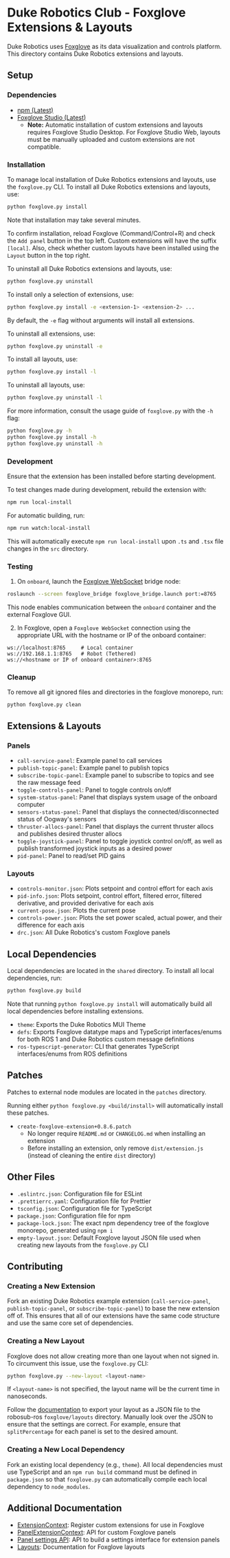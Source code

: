 # Duke Robotics Club - Foxglove Extensions & Layouts

Duke Robotics uses [Foxglove](https://foxglove.dev/studio) as its data visualization and controls platform.
This directory contains Duke Robotics extensions and layouts.

## Setup
### Dependencies
- [npm (Latest)](https://docs.npmjs.com/downloading-and-installing-node-js-and-npm)
- [Foxglove Studio (Latest)](https://foxglove.dev/download)
  - **Note:** Automatic installation of custom extensions and layouts requires Foxglove Studio Desktop. For Foxglove Studio Web, layouts must be manually uploaded and custom extensions are not compatible.

### Installation
To manage local installation of Duke Robotics extensions and layouts, use the `foxglove.py` CLI.
To install all Duke Robotics extensions and layouts, use:
```bash
python foxglove.py install
```
Note that installation may take several minutes.

To confirm installation, reload Foxglove (Command/Control+R) and check the `Add panel` button in the top left.
Custom extensions will have the suffix `[local]`. Also, check whether custom layouts have been installed using
the `Layout` button in the top right.

To uninstall all Duke Robotics extensions and layouts, use:
```bash
python foxglove.py uninstall
```

To install only a selection of extensions, use:
```bash
python foxglove.py install -e <extension-1> <extension-2> ...
```
By default, the `-e` flag without arguments will install all extensions.

To uninstall all extensions, use:
```bash
python foxglove.py uninstall -e
```

To install all layouts, use:
```bash
python foxglove.py install -l
```
To uninstall all layouts, use:
```bash
python foxglove.py uninstall -l
```

For more information, consult the usage guide of `foxglove.py` with the `-h` flag:
```bash
python foxglove.py -h
python foxglove.py install -h
python foxglove.py uninstall -h
```

### Development
Ensure that the extension has been installed before starting development.

To test changes made during development, rebuild the extension with:
```bash
npm run local-install
```

For automatic building, run:
```bash
npm run watch:local-install
```
This will automatically execute `npm run local-install` upon `.ts` and `.tsx` file changes in the `src` directory.

### Testing
1. On `onboard`, launch the [Foxglove WebSocket](https://github.com/foxglove/ros-foxglove-bridge) bridge node:
```bash
roslaunch --screen foxglove_bridge foxglove_bridge.launch port:=8765
```
This node enables communication between the `onboard` container and the external Foxglove GUI.

2. In Foxglove, open a `Foxglove WebSocket` connection using the appropriate URL with the hostname or IP of the onboard container:
```
ws://localhost:8765     # Local container
ws://192.168.1.1:8765   # Robot (Tethered)
ws://<hostname or IP of onboard container>:8765
```

### Cleanup
To remove all git ignored files and directories in the foxglove monorepo, run:
```
python foxglove.py clean
```

## Extensions & Layouts
### Panels
- `call-service-panel`: Example panel to call services
- `publish-topic-panel`: Example panel to publish topics
- `subscribe-topic-panel`: Example panel to subscribe to topics and see the raw message feed
- `toggle-controls-panel`: Panel to toggle controls on/off
- `system-status-panel`: Panel that displays system usage of the onboard computer
- `sensors-status-panel`: Panel that displays the connected/disconnected status of Oogway's sensors
- `thruster-allocs-panel`: Panel that displays the current thruster allocs and publishes desired thruster allocs
- `toggle-joystick-panel`: Panel to toggle joystick control on/off, as well as publish transformed joystick inputs as a desired power
- `pid-panel`: Panel to read/set PID gains

### Layouts
- `controls-monitor.json`: Plots setpoint and control effort for each axis
- `pid-info.json`: Plots setpoint, control effort, filtered error, filtered derivative, and provided derivative for each axis
- `current-pose.json`: Plots the current pose
- `controls-power.json`: Plots the set power scaled, actual power, and their difference for each axis
- `drc.json`: All Duke Robotics's custom Foxglove panels

## Local Dependencies
Local dependencies are located in the `shared` directory.
To install all local dependencies, run:
```bash
python foxglove.py build
```

Note that running `python foxglove.py install` will automatically build all local dependencies before installing extensions.

- `theme`: Exports the Duke Robotics MUI Theme
- `defs`: Exports Foxglove datatype maps and TypeScript interfaces/enums for both ROS 1 and Duke Robotics custom message definitions
- `ros-typescript-generator`: CLI that generates TypeScript interfaces/enums from ROS definitions

## Patches
Patches to external node modules are located in the `patches` directory.

Running either `python foxglove.py <build/install>` will automatically install these patches.

- `create-foxglove-extension+0.8.6.patch`
  - No longer require `README.md` or `CHANGELOG.md` when installing an extension
  - Before installing an extension, only remove `dist/extension.js` (instead of cleaning the entire `dist` directory)

## Other Files
- `.eslintrc.json`: Configuration file for ESLint
- `.prettierrc.yaml`: Configuration file for Prettier
- `tsconfig.json`: Configuration file for TypeScript
- `package.json`: Configuration file for npm
- `package-lock.json`: The exact npm dependency tree of the foxglove monorepo, generated using `npm i`
- `empty-layout.json`: Default Foxglove layout JSON file used when creating new layouts from the `foxglove.py` CLI

## Contributing
### Creating a New Extension
Fork an existing Duke Robotics example extension (`call-service-panel`, `publish-topic-panel`, or `subscribe-topic-panel`) to base the new extension off of. This ensures that all of our extensions have the same code structure and use the same core set of dependencies.

### Creating a New Layout
Foxglove does not allow creating more than one layout when not signed in.
To circumvent this issue, use the `foxglove.py` CLI:
```bash
python foxglove.py --new-layout <layout-name>
```
If `<layout-name>` is not specified, the layout name will be the current time in nanoseconds.

Follow the [documentation](https://foxglove.dev/docs/studio/layouts#personal-layouts) to export your layout as a JSON file to the robosub-ros `foxglove/layouts` directory. Manually look over the JSON to ensure that the settings are correct. For example, ensure that `splitPercentage` for each panel is set to the desired amount.

### Creating a New Local Dependency
Fork an existing local dependency (e.g., `theme`). All local dependencies must use TypeScript and an `npm run build` command must be defined in `package.json` so that `foxglove.py` can automatically compile each local dependency to `node_modules`.

## Additional Documentation
- [ExtensionContext](https://docs.foxglove.dev/docs/visualization/extensions/api/extension-context/): Register custom extensions for use in Foxglove
- [PanelExtensionContext](https://docs.foxglove.dev/docs/visualization/extensions/api/panel-api/): API for custom Foxglove panels
- [Panel settings API](https://docs.foxglove.dev/docs/visualization/extensions/api/panel-settings-api/): API to build a settings interface for extension panels
- [Layouts](https://docs.foxglove.dev/docs/visualization/layouts/): Documentation for Foxglove layouts
